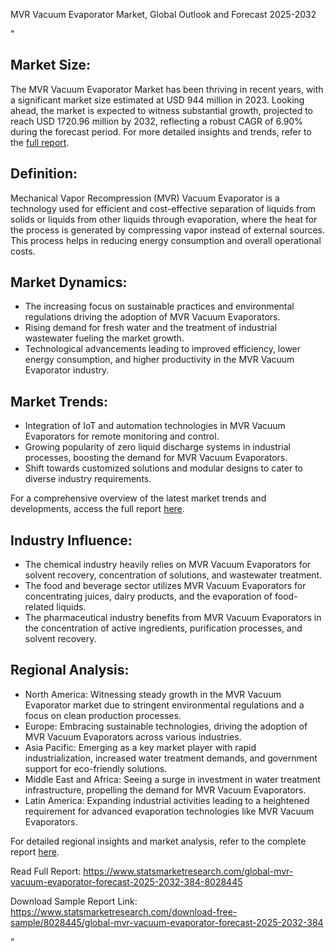 MVR Vacuum Evaporator Market, Global Outlook and Forecast 2025-2032

"<h2>Market Size:</h2>
<p>The MVR Vacuum Evaporator Market has been thriving in recent years, with a significant market size estimated at USD 944 million in 2023. Looking ahead, the market is expected to witness substantial growth, projected to reach USD 1720.96 million by 2032, reflecting a robust CAGR of 6.90% during the forecast period. For more detailed insights and trends, refer to the <a href='https://www.statsmarketresearch.com/global-mvr-vacuum-evaporator-forecast-2025-2032-384-8028445'>full report</a>.</p>

<h2>Definition:</h2>
<p>Mechanical Vapor Recompression (MVR) Vacuum Evaporator is a technology used for efficient and cost-effective separation of liquids from solids or liquids from other liquids through evaporation, where the heat for the process is generated by compressing vapor instead of external sources. This process helps in reducing energy consumption and overall operational costs.</p>

<h2>Market Dynamics:</h2>
<ul>
  <li>The increasing focus on sustainable practices and environmental regulations driving the adoption of MVR Vacuum Evaporators.</li>
  <li>Rising demand for fresh water and the treatment of industrial wastewater fueling the market growth.</li>
  <li>Technological advancements leading to improved efficiency, lower energy consumption, and higher productivity in the MVR Vacuum Evaporator industry.</li>
</ul>

<h2>Market Trends:</h2>
<ul>
  <li>Integration of IoT and automation technologies in MVR Vacuum Evaporators for remote monitoring and control.</li>
  <li>Growing popularity of zero liquid discharge systems in industrial processes, boosting the demand for MVR Vacuum Evaporators.</li>
  <li>Shift towards customized solutions and modular designs to cater to diverse industry requirements.</li>
</ul>
<p>For a comprehensive overview of the latest market trends and developments, access the full report <a href='https://www.statsmarketresearch.com/global-mvr-vacuum-evaporator-forecast-2025-2032-384-8028445'>here</a>.</p>

<h2>Industry Influence:</h2>
<ul>
  <li>The chemical industry heavily relies on MVR Vacuum Evaporators for solvent recovery, concentration of solutions, and wastewater treatment.</li>
  <li>The food and beverage sector utilizes MVR Vacuum Evaporators for concentrating juices, dairy products, and the evaporation of food-related liquids.</li>
  <li>The pharmaceutical industry benefits from MVR Vacuum Evaporators in the concentration of active ingredients, purification processes, and solvent recovery.</li>
</ul>

<h2>Regional Analysis:</h2>
<ul>
  <li>North America: Witnessing steady growth in the MVR Vacuum Evaporator market due to stringent environmental regulations and a focus on clean production processes.</li>
  <li>Europe: Embracing sustainable technologies, driving the adoption of MVR Vacuum Evaporators across various industries.</li>
  <li>Asia Pacific: Emerging as a key market player with rapid industrialization, increased water treatment demands, and government support for eco-friendly solutions.</li>
  <li>Middle East and Africa: Seeing a surge in investment in water treatment infrastructure, propelling the demand for MVR Vacuum Evaporators.</li>
  <li>Latin America: Expanding industrial activities leading to a heightened requirement for advanced evaporation technologies like MVR Vacuum Evaporators.</li>
</ul>

<p>For detailed regional insights and market analysis, refer to the complete report <a href='https://www.statsmarketresearch.com/global-mvr-vacuum-evaporator-forecast-2025-2032-384-8028445'>here</a>.</p>

<p>Read Full Report: <a href='https://www.statsmarketresearch.com/global-mvr-vacuum-evaporator-forecast-2025-2032-384-8028445'>https://www.statsmarketresearch.com/global-mvr-vacuum-evaporator-forecast-2025-2032-384-8028445</a></p>
<p>Download Sample Report Link: <a href='https://www.statsmarketresearch.com/download-free-sample/8028445/global-mvr-vacuum-evaporator-forecast-2025-2032-384'>https://www.statsmarketresearch.com/download-free-sample/8028445/global-mvr-vacuum-evaporator-forecast-2025-2032-384</a></p>"
